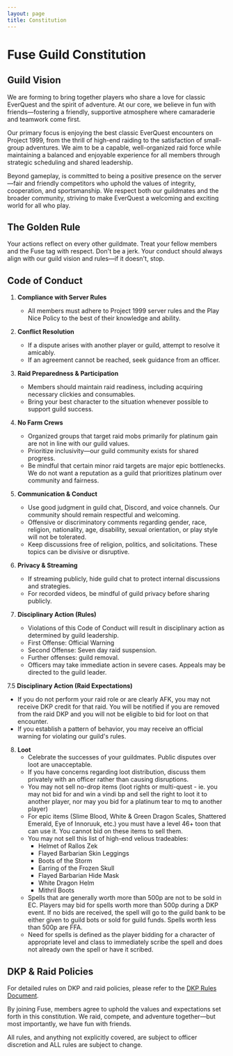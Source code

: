 ```yaml
---
layout: page
title: Constitution
---
```


# Fuse Guild Constitution

## Guild Vision
We are forming <Fuse> to bring together players who share a love for classic EverQuest and the spirit of adventure. At our core, we believe in fun with friends—fostering a friendly, supportive atmosphere where camaraderie and teamwork come first.

Our primary focus is enjoying the best classic EverQuest encounters on Project 1999, from the thrill of high-end raiding to the satisfaction of small-group adventures. We aim to be a capable, well-organized raid force while maintaining a balanced and enjoyable experience for all members through strategic scheduling and shared leadership.

Beyond gameplay, <Fuse> is committed to being a positive presence on the server—fair and friendly competitors who uphold the values of integrity, cooperation, and sportsmanship. We respect both our guildmates and the broader community, striving to make EverQuest a welcoming and exciting world for all who play.

## The Golden Rule
Your actions reflect on every other guildmate. Treat your fellow members and the Fuse tag with respect. Don't be a jerk. Your conduct should always align with our guild vision and rules—if it doesn't, stop.

## Code of Conduct

1. **Compliance with Server Rules**
   - All members must adhere to Project 1999 server rules and the Play Nice Policy to the best of their knowledge and ability.

2. **Conflict Resolution**
   - If a dispute arises with another player or guild, attempt to resolve it amicably.
   - If an agreement cannot be reached, seek guidance from an officer.

3. **Raid Preparedness & Participation**
   - Members should maintain raid readiness, including acquiring necessary clickies and consumables.
   - Bring your best character to the situation whenever possible to support guild success.

4. **No Farm Crews**
   - Organized groups that target raid mobs primarily for platinum gain are not in line with our guild values.
   - Prioritize inclusivity—our guild community exists for shared progress.
   - Be mindful that certain minor raid targets are major epic bottlenecks. We do not want a reputation as a guild that prioritizes platinum over community and fairness.

5. **Communication & Conduct**
   - Use good judgment in guild chat, Discord, and voice channels. Our community should remain respectful and welcoming.
   - Offensive or discriminatory comments regarding gender, race, religion, nationality, age, disability, sexual orientation, or play style will not be tolerated.
   - Keep discussions free of religion, politics, and solicitations. These topics can be divisive or disruptive.

6. **Privacy & Streaming**
   - If streaming publicly, hide guild chat to protect internal discussions and strategies.
   - For recorded videos, be mindful of guild privacy before sharing publicly.

7. **Disciplinary Action (Rules)**
   - Violations of this Code of Conduct will result in disciplinary action as determined by guild leadership.
   - First Offense: Official Warning
   - Second Offense: Seven day raid suspension.
   - Further offenses: guild removal.
   - Officers may take immediate action in severe cases. Appeals may be directed to the guild leader.

7.5 **Disciplinary Action (Raid Expectations)**
   - If you do not perform your raid role or are clearly AFK, you may not receive DKP credit for that raid. You will be notified if you are removed from the raid DKP and you will not be eligible to bid for loot on that encounter.
   - If you establish a pattern of behavior, you may receive an official warning for violating our guild's rules.

8. **Loot**
   - Celebrate the successes of your guildmates. Public disputes over loot are unacceptable.
   - If you have concerns regarding loot distribution, discuss them privately with an officer rather than causing disruptions.
   - You may not sell no-drop items (loot rights or multi-quest - ie. you may not bid for and win a vindi bp and sell the right to loot it to another player, nor may you bid for a platinum tear to mq to another player)
   - For epic items (Slime Blood, White & Green Dragon Scales, Shattered Emerald, Eye of Innoruuk, etc.) you must have a level 46+ toon that can use it. You cannot bid on these items to sell them.
   - You may not sell this list of high-end velious tradeables:
     - Helmet of Rallos Zek
     - Flayed Barbarian Skin Leggings
     - Boots of the Storm
     - Earring of the Frozen Skull
     - Flayed Barbarian Hide Mask
     - White Dragon Helm
     - Mithril Boots
   - Spells that are generally worth more than 500p are not to be sold in EC. Players may bid for spells worth more than 500p during a DKP event. If no bids are received, the spell will go to the guild bank to be either given to guild bots or sold for guild funds. Spells worth less than 500p are FFA.
   - Need for spells is defined as the player bidding for a character of appropriate level and class to immediately scribe the spell and does not already own the spell or have it scribed.

## DKP & Raid Policies
For detailed rules on DKP and raid policies, please refer to the [DKP Rules Document](https://docs.google.com/document/d/1QBtem50cvm6NJJMYpiwUS3YDxoN2b7SSc3isDmzxhfM/edit?tab=t.0#heading=h.6kp5zvo3ddhf).

By joining Fuse, members agree to uphold the values and expectations set forth in this constitution. We raid, compete, and adventure together—but most importantly, we have fun with friends.

All rules, and anything not explicitly covered, are subject to officer discretion and ALL rules are subject to change. 